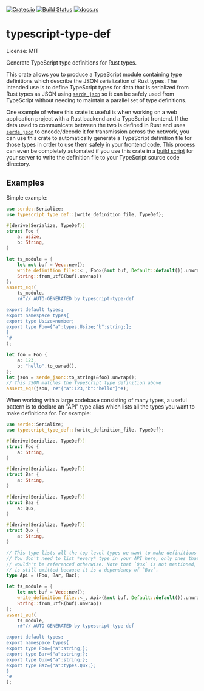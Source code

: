 [![Crates.io](https://img.shields.io/crates/v/typescript-type-def.svg)](https://crates.io/crates/typescript-type-def)
[![Build Status](https://github.com/dbeckwith/rust-typescript-type-def/workflows/CI/badge.svg)](https://github.com/dbeckwith/rust-typescript-type-def/actions?query=workflow%3ACI)
[![docs.rs](https://img.shields.io/badge/docs.rs-documentation-green.svg)](https://docs.rs/typescript-type-def)

# typescript-type-def

License: MIT

Generate TypeScript type definitions for Rust types.

This crate allows you to produce a TypeScript module containing type
definitions which describe the JSON serialization of Rust types. The
intended use is to define TypeScript types for data that is serialized from
Rust types as JSON using [`serde_json`](https://docs.rs/serde_json/) so it
can be safely used from TypeScript without needing to maintain a parallel
set of type definitions.

One example of where this crate is useful is when working on a web
application project with a Rust backend and a TypeScript frontend. If the
data used to communicate between the two is defined in Rust and uses
[`serde_json`](https://docs.rs/serde_json/) to encode/decode it for
transmission across the network, you can use this crate to automatically
generate a TypeScript definition file for those types in order to use them
safely in your frontend code. This process can even be completely automated
if you use this crate in a
[build script](https://doc.rust-lang.org/cargo/reference/build-scripts.html)
for your server to write the definition file to your TypeScript source code
directory.

## Examples

Simple example:
```rust
use serde::Serialize;
use typescript_type_def::{write_definition_file, TypeDef};

#[derive(Serialize, TypeDef)]
struct Foo {
    a: usize,
    b: String,
}

let ts_module = {
    let mut buf = Vec::new();
    write_definition_file::<_, Foo>(&mut buf, Default::default()).unwrap();
    String::from_utf8(buf).unwrap()
};
assert_eq!(
    ts_module,
    r#"// AUTO-GENERATED by typescript-type-def

export default types;
export namespace types{
export type Usize=number;
export type Foo={"a":types.Usize;"b":string;};
}
"#
);

let foo = Foo {
    a: 123,
    b: "hello".to_owned(),
};
let json = serde_json::to_string(&foo).unwrap();
// This JSON matches the TypeScript type definition above
assert_eq!(json, r#"{"a":123,"b":"hello"}"#);
```

When working with a large codebase consisting of many types, a useful
pattern is to declare an "API" type alias which lists all the types you want
to make definitions for. For example:
```rust
use serde::Serialize;
use typescript_type_def::{write_definition_file, TypeDef};

#[derive(Serialize, TypeDef)]
struct Foo {
    a: String,
}

#[derive(Serialize, TypeDef)]
struct Bar {
    a: String,
}

#[derive(Serialize, TypeDef)]
struct Baz {
    a: Qux,
}

#[derive(Serialize, TypeDef)]
struct Qux {
    a: String,
}

// This type lists all the top-level types we want to make definitions for.
// You don't need to list *every* type in your API here, only ones that
// wouldn't be referenced otherwise. Note that `Qux` is not mentioned, but
// is still emitted because it is a dependency of `Baz`.
type Api = (Foo, Bar, Baz);

let ts_module = {
    let mut buf = Vec::new();
    write_definition_file::<_, Api>(&mut buf, Default::default()).unwrap();
    String::from_utf8(buf).unwrap()
};
assert_eq!(
    ts_module,
    r#"// AUTO-GENERATED by typescript-type-def

export default types;
export namespace types{
export type Foo={"a":string;};
export type Bar={"a":string;};
export type Qux={"a":string;};
export type Baz={"a":types.Qux;};
}
"#
);
```
